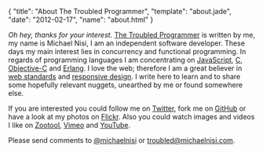 {
  "title": "About The Troubled Programmer",
  "template": "about.jade",
  "date": "2012-02-17",
  "name": "about.html"
}

*Oh hey, thanks for your interest.* [The Troubled Programmer](/) is written by me, my name is Michael Nisi, I am an independent software developer. These days my main interest lies in concurrency and functional programming. In regards of programming languages I am concentrating on [JavaScript](https://developer.mozilla.org/en/JavaScript), [C](http://en.wikipedia.org/wiki/C_(programming_language)), [Objective-C](http://en.wikipedia.org/wiki/Objective-C) and [Erlang](http://www.erlang.org). I love the web; therefore I am a great believer in [web standards](http://www.webstandards.org) and [responsive design](http://www.alistapart.com/articles/responsive-web-design). I write here to learn and to share some hopefully relevant nuggets, unearthed by me or found somewhere else.

If you are interested you could follow me on [Twitter](http://twitter.com/michaelnisi), fork me on [GitHub](https://github.com/michaelnisi) or have a look at my photos on [Flickr](http://flickr.com/photos/michaelnisi). Also you could watch images and videos I like on [Zootool](http://zoo.tl/u/michaelnisi/), [Vimeo](http://www.vimeo.com/user5635710/likes) and [YouTube](http://www.youtube.com/user/pixotz).

Please send comments to [@michaelnisi](http://twitter.com/michaelnisi) or <troubled@michaelnisi.com>.
